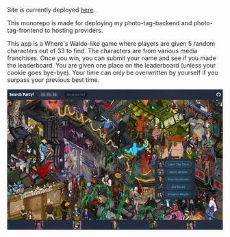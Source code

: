 Site is currently deployed [here](https://search-party.onrender.com).

This monorepo is made for deploying my photo-tag-backend and photo-tag-frontend to hosting providers.

This app is a Where's Waldo-like game where players are given 5 random characters out of 33 to find. The characters are from various media franchises. Once you win, you can submit your name and see if you made the leaderboard. You are given one place on the leaderboard (unless your cookie goes bye-bye). Your time can only be overwritten by yourself if you surpass your previous best time.

![Search Party](images/searchparty.jpg)
